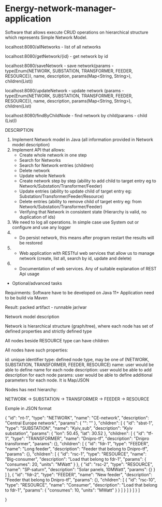 # Energy-network-manager-application
Software that allows execute CRUD operations on hierarchical structure which represents Simple Network Model.

localhost:8080/allNetworks - list of all networks

localhost:8080/getNetwork/{id} - get network by id

localhost:8080/saveNetwork - save network(params -
type(Enum{NETWORK, SUBSTATION, TRANSFORMER, FEEDER, RESOURCE}),
name,
description,
params(Map<String, String>),
children(List<Network>))
  
localhost:8080/updateNetwork - update network (params -
type(Enum{NETWORK, SUBSTATION, TRANSFORMER, FEEDER, RESOURCE}),
name,
description,
params(Map<String, String>),
children(List<Network>)
  
localhost:8080/findByChildNode - find network by child(params -
child (List<Network>))
  
DESCRIPTION
1. Implement Network model in Java (all information provided in Network model description)
2. Implement API that allows:
	- Create whole network in one step
	- Search for Networks
	- Search for Network entries (children)
	- Delete network
	- Update whole Network
	- Create network step by step (ability to add child to target entry eg to Network/Substation/Transformer/Feeder)
	- Update entries (ability to update child of target entry eg: Substation/Transformer/Feeder/Resource)
	- Delete entries (ability to remove child of target entry eg: from Network/Substation/Transformer/Feeder)
	- Verifying that Network in consistent state (Hierarchy is valid, no duplication of ids)
3. We need to log all operations. In simple case use System out or configure and use any logger
4. * Do persist network, this means after program restart the results will be restored
5. * Web application with RESTful web services that allow us to manage network (create, list all, search by id, update and delete)
6. * Documentation of web services. Any of suitable explanation of REST Api usage

* Optional/advanced tasks

Requirments:
Software have to be developed on Java 11+
Application need to be build via Maven

Result: packed artifact - runnable jar/war


Network model description

Network is hierarchical structure (graph/tree), where each node has set of defined properties and strictly defined type

All nodes beside RESOURCE type can have children

All nodes have such properties:

id: unique identifier
type: defined node type, may be one of (NETWORK, SUBSTATION, TRANSFORMER, FEEDER, RESOURCE)
name: user would be able to define name for each node
description: user would be able to add description for each node
params: user would be able to define additional parameters for each node. It is Map/JSON

Nodes has next hierarchy: 

NETWORK -> SUBSTATION -> TRANSFORMER -> FEEDER -> RESOURCE

Exmple in JSON format

{
  "id": "nt-1",
  "type": "NETWORK",
  "name": "CE-network",
  "description": "Central Europe network",
  "params": {
    "": ""
  },
  "children": [
    {
      "id": "sbst-1",
      "type": "SUBSTATION",
      "name": "Kyiv_sub",
      "description": "Kyiv substation",
      "params": {
        "lon": 50.45,
        "lat": 30.52
      },
      "children": [
        {
          "id": "tf-1",
          "type": "TRANSFORMER",
          "name": "Dnipro-tf",
          "description": "Dnipro transformer",
          "params": {},
          "children": [
            {
              "id": "fdr-1",
              "type": "FEEDER",
              "name": "Long feeder",
              "description": "Feeder that belong to Dnipro-tf",
              "params": {},
              "children": [
                {
                  "id": "rsc-1",
                  "type": "RESOURCE",
                  "name": "Big-consumer",
                  "description": "Load that belong to fdr-1",
                  "params": {
                    "consumes": 20,
                    "units": "MWatt"
                  }
                },
                {
                  "id": "rsc-2",
                  "type": "RESOURCE",
                  "name": "SP-saturn",
                  "description": "Solar panels, 10MWatt",
                  "params": {}
                }
              ]
            },
            {
              "id": "fdr-2",
              "type": "FEEDER",
              "name": "New feeder",
              "description": "Feeder that belong to Dnipro-tf",
              "params": {},
              "children": [
                {
                  "id": "rsc-10",
                  "type": "RESOURCE",
                  "name": "Consumer",
                  "description": "Load that belong to fdr-1",
                  "params": {
                    "consumes": 10,
                    "units": "MWatt"
                  }
                }
              ]
            }
          ]
        }
      ]
    }
  ]

}
